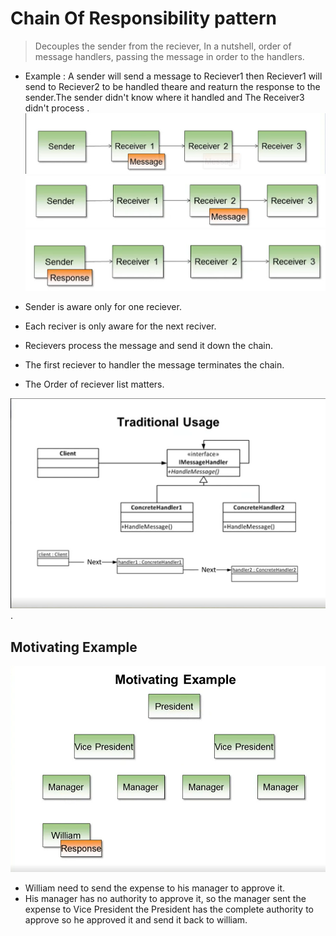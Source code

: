 #  Chain Of Responsibility pattern

> Decouples the sender from the reciever, In a nutshell, order of message handlers, passing the message in order to the handlers.

- Example : A sender will send a message to Reciever1 then Reciever1 will send to Reciever2 to be handled theare and reaturn the response to the sender.The sender didn't know where it handled and The Receiver3 didn't process . 
![Alt text](image.png)
![Alt text](image-1.png)
![Alt text](image-2.png)

- Sender is aware only for one reciever.
- Each reciver is only aware for the next reciver.
- Recievers process the message and send it down the chain.
- The first reciever to handler the message terminates the chain.
- The Order of reciever list matters.

![Alt text](image-3.png).

## Motivating Example
![Alt text](image-4.png)
- William need to send the expense to his manager to approve it.
- His manager has no authority to approve it, so the manager sent the expense to Vice President the President has the complete authority to approve so he approved it and send it back to william.
